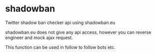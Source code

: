 # shadowban
Twitter shadow ban checker api using shadowban.eu

shadowban.eu does not give any api access, however you can reverse engineer and mock ajax request.

This function can be used in follow to follow bots etc.
